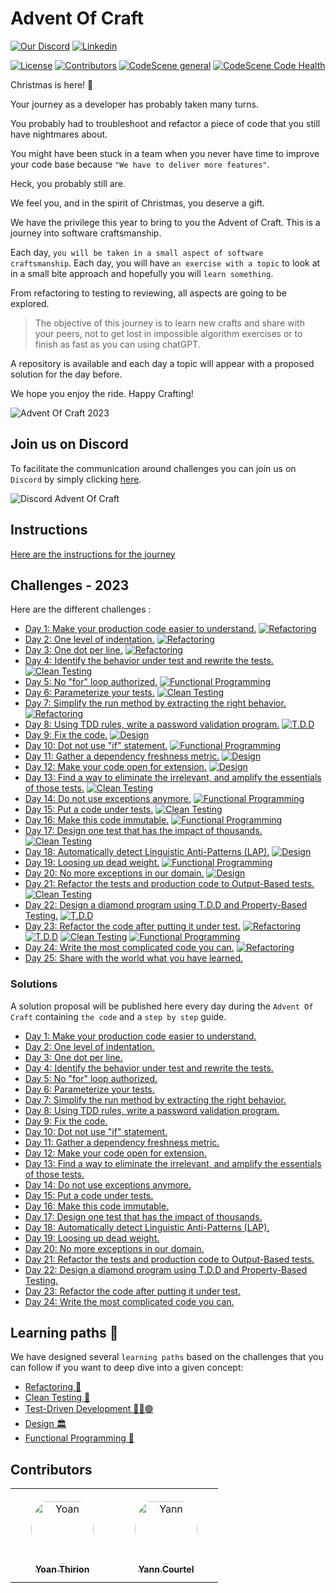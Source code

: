 # Advent Of Craft
[![Our Discord](https://img.shields.io/badge/Discord-7289DA?style=for-the-badge&logo=discord&logoColor=white)](https://discord.gg/E5Z9s9UKTS)
[![Linkedin](https://img.shields.io/badge/LinkedIn-0077B5?style=for-the-badge&logo=linkedin&logoColor=white)](https://www.linkedin.com/company/advent-of-craft)

[![License](https://img.shields.io/github/license/advent-of-craft/advent-of-craft.svg)](https://github.com/advent-of-craft/advent-of-craft/blob/main/LICENSE)
[![Contributors](https://github.com/advent-of-craft/advent-of-craft/actions/workflows/contributors.yml/badge.svg)](https://github.com/advent-of-craft/advent-of-craft/actions/workflows/contributors.yml)
[![CodeScene general](https://codescene.io/images/analyzed-by-codescene-badge.svg)](https://codescene.io/projects/47561)
[![CodeScene Code Health](https://codescene.io/projects/47561/status-badges/code-health)](https://codescene.io/projects/47561)

Christmas is here! 🎅

Your journey as a developer has probably taken many turns.

You probably had to troubleshoot and refactor a piece of code that you still have nightmares about.

You might have been stuck in a team when you never have time to improve your code base because `"We have to deliver more features"`.

Heck, you probably still are.

We feel you, and in the spirit of Christmas, you deserve a gift.

We have the privilege this year to bring to you the Advent of Craft. 
This is a journey into software craftsmanship.

Each day, `you will be taken in a small aspect of software craftsmanship`. Each day, you will have `an exercise with a topic` to look at in a small bite approach and hopefully you will `learn something`.

From refactoring to testing to reviewing, all aspects are going to be explored.

> The objective of this journey is to learn new crafts and share with your peers, not to get lost in impossible algorithm exercises or to finish as fast as you can using chatGPT.

A repository is available and each day a topic will appear with a proposed solution for the day before.

We hope you enjoy the ride. 
Happy Crafting!

![Advent Of Craft 2023](img/advent-of-craft.png)

## Join us on Discord
To facilitate the communication around challenges you can join us on `Discord` by simply clicking [here](https://discord.gg/E5Z9s9UKTS).

![Discord Advent Of Craft](img/discord.png)

## Instructions
[Here are the instructions for the journey](INSTRUCTIONS.md)

## Challenges - 2023
Here are the different challenges :

- [Day 1: Make your production code easier to understand.](exercise/day01/docs/challenge.md) [![Refactoring](https://img.shields.io/badge/Refactoring-blue)](learning-paths/refactoring.md)
- [Day 2: One level of indentation.](exercise/day02/docs/challenge.md) [![Refactoring](https://img.shields.io/badge/Refactoring-blue)](learning-paths/refactoring.md)
- [Day 3: One dot per line.](exercise/day03/docs/challenge.md) [![Refactoring](https://img.shields.io/badge/Refactoring-blue)](learning-paths/refactoring.md)
- [Day 4: Identify the behavior under test and rewrite the tests.](exercise/day04/docs/challenge.md) [![Clean Testing](https://img.shields.io/badge/Clean%20Testing-orange)](learning-paths/clean-testing.md)
- [Day 5: No "for" loop authorized.](exercise/day05/docs/challenge.md) [![Functional Programming](https://img.shields.io/badge/Functional%20Programming-purple)](learning-paths/functional-programming.md)
- [Day 6: Parameterize your tests.](exercise/day06/docs/challenge.md) [![Clean Testing](https://img.shields.io/badge/Clean%20Testing-orange)](learning-paths/clean-testing.md)
- [Day 7: Simplify the run method by extracting the right behavior.](exercise/day07/docs/challenge.md) [![Refactoring](https://img.shields.io/badge/Refactoring-blue)](learning-paths/refactoring.md)
- [Day 8: Using TDD rules, write a password validation program.](exercise/day08/docs/challenge.md) [![T.D.D](https://img.shields.io/badge/T.D.D-green)](learning-paths/tdd.md)
- [Day 9: Fix the code.](exercise/day09/docs/challenge.md) [![Design](https://img.shields.io/badge/Design-yellow)](learning-paths/design.md)
- [Day 10: Dot not use "if" statement.](exercise/day10/docs/challenge.md) [![Functional Programming](https://img.shields.io/badge/Functional%20Programming-purple)](learning-paths/functional-programming.md)
- [Day 11: Gather a dependency freshness metric.](exercise/day11/docs/challenge.md) [![Design](https://img.shields.io/badge/Design-yellow)](learning-paths/design.md)
- [Day 12: Make your code open for extension.](exercise/day12/docs/challenge.md) [![Design](https://img.shields.io/badge/Design-yellow)](learning-paths/design.md)
- [Day 13: Find a way to eliminate the irrelevant, and amplify the essentials of those tests.](exercise/day13/docs/challenge.md) [![Clean Testing](https://img.shields.io/badge/Clean%20Testing-orange)](learning-paths/clean-testing.md)
- [Day 14: Do not use exceptions anymore.](exercise/day14/docs/challenge.md) [![Functional Programming](https://img.shields.io/badge/Functional%20Programming-purple)](learning-paths/functional-programming.md)
- [Day 15: Put a code under tests.](exercise/day15/docs/challenge.md) [![Clean Testing](https://img.shields.io/badge/Clean%20Testing-orange)](learning-paths/clean-testing.md)
- [Day 16: Make this code immutable.](exercise/day16/docs/challenge.md) [![Functional Programming](https://img.shields.io/badge/Functional%20Programming-purple)](learning-paths/functional-programming.md)
- [Day 17: Design one test that has the impact of thousands.](exercise/day17/docs/challenge.md) [![Clean Testing](https://img.shields.io/badge/Clean%20Testing-orange)](learning-paths/clean-testing.md)
- [Day 18: Automatically detect Linguistic Anti-Patterns (LAP).](exercise/day18/docs/challenge.md) [![Design](https://img.shields.io/badge/Design-yellow)](learning-paths/design.md)
- [Day 19: Loosing up dead weight.](exercise/day19/docs/challenge.md) [![Functional Programming](https://img.shields.io/badge/Functional%20Programming-purple)](learning-paths/functional-programming.md)
- [Day 20: No more exceptions in our domain.](exercise/day20/docs/challenge.md) [![Design](https://img.shields.io/badge/Design-yellow)](learning-paths/design.md)
- [Day 21: Refactor the tests and production code to Output-Based tests.](exercise/day21/docs/challenge.md) [![Clean Testing](https://img.shields.io/badge/Clean%20Testing-orange)](learning-paths/clean-testing.md)
- [Day 22: Design a diamond program using T.D.D and Property-Based Testing.](exercise/day22/docs/challenge.md) [![T.D.D](https://img.shields.io/badge/T.D.D-green)](learning-paths/tdd.md)
- [Day 23: Refactor the code after putting it under test.](exercise/day23/docs/challenge.md) [![Refactoring](https://img.shields.io/badge/Refactoring-blue)](learning-paths/refactoring.md) [![T.D.D](https://img.shields.io/badge/T.D.D-green)](learning-paths/tdd.md) [![Clean Testing](https://img.shields.io/badge/Clean%20Testing-orange)](learning-paths/clean-testing.md) [![Functional Programming](https://img.shields.io/badge/Functional%20Programming-purple)](learning-paths/functional-programming.md) 
- [Day 24: Write the most complicated code you can.](exercise/day24/docs/challenge.md) [![Refactoring](https://img.shields.io/badge/Refactoring-blue)](learning-paths/refactoring.md)
- [Day 25: Share with the world what you have learned.](exercise/day25/docs/challenge.md)

### Solutions
A solution proposal will be published here every day during the `Advent Of Craft` containing `the code` and a `step by step` guide.

- [Day 1: Make your production code easier to understand.](solution/day01/docs/step-by-step.md)
- [Day 2: One level of indentation.](solution/day02/docs/step-by-step.md)
- [Day 3: One dot per line.](solution/day03/docs/step-by-step.md)
- [Day 4: Identify the behavior under test and rewrite the tests.](solution/day04/docs/step-by-step.md)
- [Day 5: No "for" loop authorized.](solution/day05/docs/step-by-step.md)
- [Day 6: Parameterize your tests.](solution/day06/docs/step-by-step.md)
- [Day 7: Simplify the run method by extracting the right behavior.](solution/day07/docs/step-by-step.md)
- [Day 8: Using TDD rules, write a password validation program.](solution/day08/docs/step-by-step.md)
- [Day 9: Fix the code.](solution/day09/docs/step-by-step.md)
- [Day 10: Dot not use "if" statement.](solution/day10/docs/step-by-step.md)
- [Day 11: Gather a dependency freshness metric.](solution/day11/docs/step-by-step.md)
- [Day 12: Make your code open for extension.](solution/day12/docs/step-by-step.md)
- [Day 13: Find a way to eliminate the irrelevant, and amplify the essentials of those tests.](solution/day13/docs/step-by-step.md)
- [Day 14: Do not use exceptions anymore.](solution/day14/docs/step-by-step.md)
- [Day 15: Put a code under tests.](solution/day15/docs/step-by-step.md)
- [Day 16: Make this code immutable.](solution/day16/docs/step-by-step.md)
- [Day 17: Design one test that has the impact of thousands.](solution/day17/docs/step-by-step.md)
- [Day 18: Automatically detect Linguistic Anti-Patterns (LAP).](solution/day18/docs/step-by-step.md)
- [Day 19: Loosing up dead weight.](solution/day19/docs/step-by-step.md)
- [Day 20: No more exceptions in our domain.](solution/day20/docs/step-by-step.md)
- [Day 21: Refactor the tests and production code to Output-Based tests.](solution/day21/docs/step-by-step.md)
- [Day 22: Design a diamond program using T.D.D and Property-Based Testing.](solution/day22/docs/step-by-step.md)
- [Day 23: Refactor the code after putting it under test.](solution/day23/docs/step-by-step.md)
- [Day 24: Write the most complicated code you can.](solution/day24/docs/step-by-step.md)

## Learning paths 🚀
We have designed several `learning paths` based on the challenges that you can follow if you want to deep dive into a given concept:
- [Refactoring 🚀](learning-paths/refactoring.md)
- [Clean Testing 🧼](learning-paths/clean-testing.md)
- [Test-Driven Development 🔴🔵🟢](learning-paths/tdd.md)
- [Design 🏛](learning-paths/design.md)
- [Functional Programming 🌋](learning-paths/functional-programming.md)

## Contributors

<table>
<tr>
    <td align="center" style="word-wrap: break-word; width: 150.0; height: 150.0">
        <a href=https://github.com/ythirion>
            <img src=https://avatars.githubusercontent.com/u/20967693?v=4 width="100;"  style="border-radius:50%;align-items:center;justify-content:center;overflow:hidden;padding-top:10px" alt=Yoan Thirion/>
            <br />
            <sub style="font-size:14px"><b>Yoan Thirion</b></sub>
        </a>
    </td>
    <td align="center" style="word-wrap: break-word; width: 150.0; height: 150.0">
        <a href=https://github.com/yanncourtel>
            <img src=https://avatars.githubusercontent.com/u/75068587?v=4 width="100;"  style="border-radius:50%;align-items:center;justify-content:center;overflow:hidden;padding-top:10px" alt=Yann Courtel/>
            <br />
            <sub style="font-size:14px"><b>Yann Courtel</b></sub>
        </a>
    </td>
</tr>
</table>
